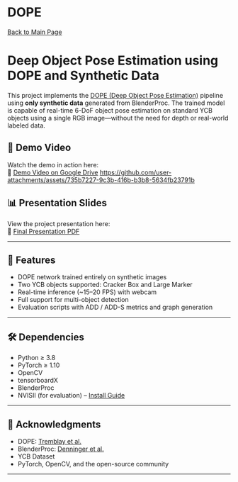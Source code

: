 # DOPE


[Back to Main Page](../../../README.md)

# Deep Object Pose Estimation using DOPE and Synthetic Data

This project implements the [DOPE (Deep Object Pose Estimation)](https://arxiv.org/abs/1809.10790) pipeline using **only synthetic data** generated from BlenderProc. The trained model is capable of real-time 6-DoF object pose estimation on standard YCB objects using a single RGB image—without the need for depth or real-world labeled data.


## 🎥 Demo Video
Watch the demo in action here:  
🔗 [Demo Video on Google Drive](https://drive.google.com/file/d/1Q-ruStOp8VjEdj_t6izvuaJ1Bl4fbzQc/view)
https://github.com/user-attachments/assets/735b7227-9c3b-416b-b3b8-5634fb23791b

## 📊 Presentation Slides
View the project presentation here:  
🔗 [Final Presentation PDF](https://drive.google.com/your-presentation-url)

---

## 🚀 Features

- DOPE network trained entirely on synthetic images
- Two YCB objects supported: Cracker Box and Large Marker
- Real-time inference (~15–20 FPS) with webcam
- Full support for multi-object detection
- Evaluation scripts with ADD / ADD-S metrics and graph generation

---

## 🛠 Dependencies

- Python ≥ 3.8
- PyTorch ≥ 1.10
- OpenCV
- tensorboardX
- BlenderProc
- NVISII (for evaluation) – [Install Guide](https://nvisii.com/)

---

## 🤝 Acknowledgments

- DOPE: [Tremblay et al.](https://arxiv.org/abs/1809.10790)
- BlenderProc: [Denninger et al.](https://arxiv.org/abs/1911.01911)
- YCB Dataset
- PyTorch, OpenCV, and the open-source community

---

